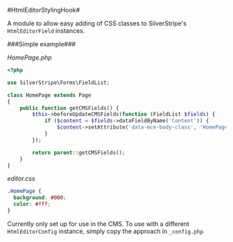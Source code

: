 #HtmlEditorStylingHook#

A module to allow easy adding of CSS classes to SilverStripe's `HtmlEditorField` instances.

###Simple example###

_HomePage.php_
```php
<?php

use SilverStripe\Forms\FieldList;

class HomePage extends Page
{
    public function getCMSFields() {
        $this->beforeUpdateCMSFields(function (FieldList $fields) {
            if ($content = $fields->dataFieldByName('Content')) {
                $content->setAttribute('data-mce-body-class', 'HomePage');
            }
        });

        return parent::getCMSFields();
    }
}
```

_editor.css_
```css
.HomePage {
  background: #000;
  color: #fff;
}
```

Currently only set up for use in the CMS. To use with a different `HtmlEditorConfig` instance, simply copy the approach in `_config.php`
